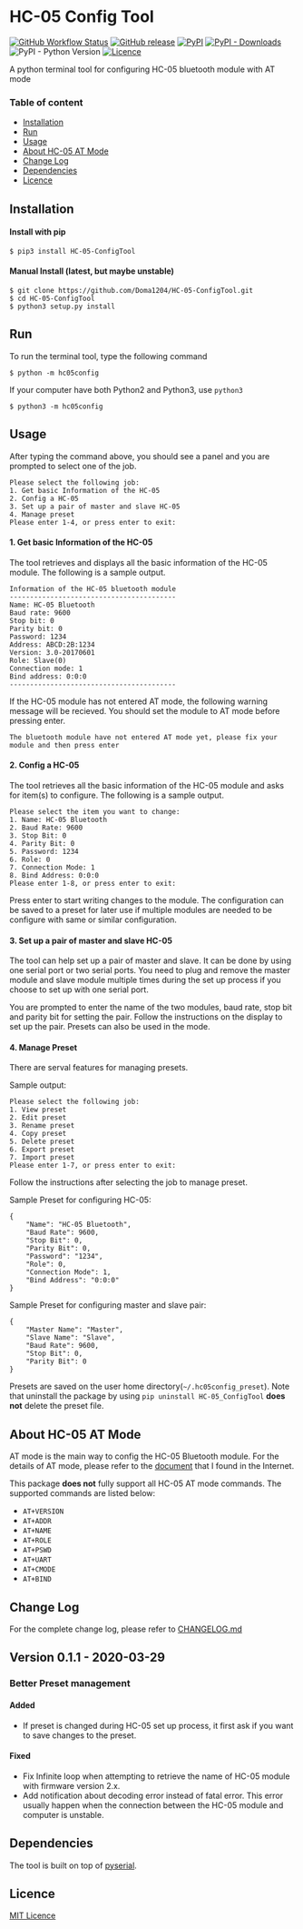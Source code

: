 # HC-05 Config Tool
[![GitHub Workflow Status](https://img.shields.io/github/workflow/status/Doma1204/HC-05-ConfigTool/Upload_Python_Package)](https://github.com/Doma1204/HC-05-ConfigTool/actions)
[![GitHub release](https://img.shields.io/github/v/release/Doma1204/HC-05-ConfigTool)](https://github.com/Doma1204/HC-05-ConfigTool/releases)
[![PyPI](https://img.shields.io/pypi/v/HC-05-ConfigTool?color=brightgreen)](https://pypi.org/project/HC-05-ConfigTool)
[![PyPI - Downloads](https://img.shields.io/pypi/dm/HC-05-ConfigTool)](https://pypi.org/project/HC-05-ConfigTool/#files)
![PyPI - Python Version](https://img.shields.io/pypi/pyversions/HC-05-ConfigTool)
[![Licence](https://img.shields.io/github/license/Doma1204/HC-05-ConfigTool)](https://github.com/Doma1204/HC-05-ConfigTool/blob/master/LICENSE)

A python terminal tool for configuring HC-05 bluetooth module with AT mode

### Table of content
- [Installation](#Installation)
- [Run](#Run)
- [Usage](#Usage)
- [About HC-05 AT Mode](#About-HC-05-AT-Mode)
- [Change Log](#Change-Log)
- [Dependencies](#Dependencies)
- [Licence](#Licence)

## Installation
#### Install with pip
```
$ pip3 install HC-05-ConfigTool
```
#### Manual Install (latest, but maybe unstable)
```
$ git clone https://github.com/Doma1204/HC-05-ConfigTool.git
$ cd HC-05-ConfigTool
$ python3 setup.py install
```

## Run
To run the terminal tool, type the following command
```
$ python -m hc05config
```
If your computer have both Python2 and Python3, use `python3`
```
$ python3 -m hc05config
```

## Usage
After typing the command above, you should see a panel and you are prompted to select one of the job.
```
Please select the following job:
1. Get basic Information of the HC-05
2. Config a HC-05
3. Set up a pair of master and slave HC-05
4. Manage preset
Please enter 1-4, or press enter to exit: 
```

#### 1. Get basic Information of the HC-05
The tool retrieves and displays all the basic information of the HC-05 module. The following is a sample output.

```
Information of the HC-05 bluetooth module
-----------------------------------------
Name: HC-05 Bluetooth
Baud rate: 9600
Stop bit: 0
Parity bit: 0
Password: 1234
Address: ABCD:2B:1234
Version: 3.0-20170601
Role: Slave(0)
Connection mode: 1
Bind address: 0:0:0
-----------------------------------------
```

If the HC-05 module has not entered AT mode, the following warning message will be recieved. You should set the module to AT mode before pressing enter.

```
The bluetooth module have not entered AT mode yet, please fix your module and then press enter
```

#### 2. Config a HC-05
The tool retrieves all the basic information of the HC-05 module and asks for item(s) to configure. The following is a sample output.

```
Please select the item you want to change:
1. Name: HC-05 Bluetooth
2. Baud Rate: 9600
3. Stop Bit: 0
4. Parity Bit: 0
5. Password: 1234
6. Role: 0
7. Connection Mode: 1
8. Bind Address: 0:0:0
Please enter 1-8, or press enter to exit: 
```

Press enter to start writing changes to the module. The configuration can be saved to a preset for later use if multiple modules are needed to be configure with same or similar configuration.

#### 3. Set up a pair of master and slave HC-05
The tool can help set up a pair of master and slave. It can be done by using one serial port or two serial ports. You need to plug and remove the master module and slave module multiple times during the set up process if you choose to set up with one serial port.

You are prompted to enter the name of the two modules, baud rate, stop bit and parity bit for setting the pair. Follow the instructions on the display to set up the pair. Presets can also be used in the mode.

#### 4. Manage Preset
There are serval features for managing presets.

Sample output: 
```
Please select the following job:
1. View preset
2. Edit preset
3. Rename preset
4. Copy preset
5. Delete preset
6. Export preset
7. Import preset
Please enter 1-7, or press enter to exit: 
```
Follow the instructions after selecting the job to manage preset.

Sample Preset for configuring HC-05:
```
{
    "Name": "HC-05 Bluetooth",
    "Baud Rate": 9600,
    "Stop Bit": 0,
    "Parity Bit": 0,
    "Password": "1234",
    "Role": 0,
    "Connection Mode": 1,
    "Bind Address": "0:0:0"
}
```

Sample Preset for configuring master and slave pair:
```
{
    "Master Name": "Master",
    "Slave Name": "Slave",
    "Baud Rate": 9600,
    "Stop Bit": 0,
    "Parity Bit": 0
}
```

Presets are saved on the user home directory(`~/.hc05config_preset`). Note that uninstall the package by using `pip uninstall HC-05_ConfigTool` **does not** delete the preset file.

## About HC-05 AT Mode
AT mode is the main way to config the HC-05 Bluetooth module. For the details of AT mode, please refer to the [document](https://github.com/Doma1204/HC-05-ConfigTool/blob/master/HC-05_AT_command.pdf) that I found in the Internet.

This package **does not** fully support all HC-05 AT mode commands. The supported commands are listed below:
- `AT+VERSION`
- `AT+ADDR`
- `AT+NAME`
- `AT+ROLE`
- `AT+PSWD`
- `AT+UART`
- `AT+CMODE`
- `AT+BIND`

## Change Log
For the complete change log, please refer to [CHANGELOG.md](CHANGELOG.md)
## Version 0.1.1 - 2020-03-29
### Better Preset management
#### Added
- If preset is changed during HC-05 set up process, it first ask if you want to save changes to the preset.
#### Fixed
- Fix Infinite loop when attempting to retrieve the name of HC-05 module with firmware version 2.x.
- Add notification about decoding error instead of fatal error. This error usually happen when the connection between the HC-05 module and computer is unstable.

## Dependencies
The tool is built on top of [pyserial](https://pypi.org/project/pyserial/).

## Licence
[MIT Licence](https://github.com/Doma1204/HC-05-ConfigTool/blob/master/LICENSE)
